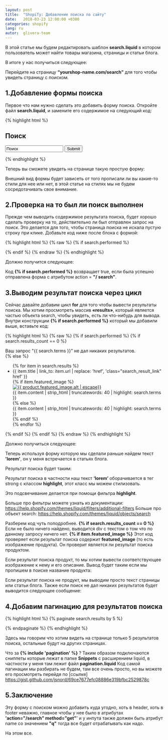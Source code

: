 ```yaml
---
layout: post
title:  "Shopify: Добавление поиска по сайту"
date:   2018-03-23 12:00:00 +0300
categories: shopify
lang: ru
autor:  glivera-team
---
```


В этой статье мы будем редактировать шаблон <b>search.liquid</b> в котором пользователь может найти товары магазина, страницы и статьи блога.

В итоге у нас получиться следующее:
<img alt="" src="../../../../i/search-1.jpg">

Перейдите на страницу <b>“yourshop-name.com/search”</b> для того чтобы увидеть страницу с поиском.

## 1.Добавление формы поиска

Первое что нам нужно сделать это добавить форму поиска. Откройте файл <b>search.liquid</b>, и замените его содержимое на следующий код:

{% highlight html %}
<h2 class="title_h2">Поиск</h2>
<div class="search">
	<form action="/search" method="get" class="search_form">
		<div class="search_row">
			<input class="search_input" type="text" name="q" value="Поиск">
			<input type="submit"  class="search_btn">
		</div>
	</form>
</div>
{% endhighlight %}

Теперь вы сможете увидеть на странице такую простую форму:
<img alt="" src="../../../../i/search-2.jpg">

Внешний вид формы будет зависеть от того прописали ли вы какие-то стили для нее или нет, в этой статье на стилях мы не будем сосредотачивать свое внимание.

## 2.Проверка на то был ли поиск выполнен

Прежде чем выводить содержимое результата поиска, будет хорошо сделать проверку на то, действительно ли был отправлен запрос на поиск. Это делается для того, чтобы страница поиска не искала пустую строку при клике. Добавьте код ниже после блока с формой:

{% highlight html %}
{% raw  %}
{% if search.performed %}

{% endif %}
{% endraw %}
{% endhighlight %}

Должно получится следующее:
<img alt="" src="../../../../i/search-3.jpg">

Код <b>{% if search.performed %}</b> возвращает true, если была успешно отправлена форма с атрибутом action = <b>"/ search"</b>.

## 3.Выводим результат поиска через цикл

Сейчас давайте добавим цикл <b>for</b> для того чтобы вывести результаты поиска. Мы хотим просмотреть массив <b>«results»</b>, который является частью объекта search, чтобы увидеть, есть ли что-нибудь для вывода.
Внутри конструкции <b>{% if search.performed %}</b> который мы добавили выше, вставьте код:

{% highlight html %}
{% raw %}
{% if search.performed %}
	{% if search.results_count == 0 %}
		<div class="search_none">Ваш запрос <span class="search_none_result">"{{ search.terms }}"</span> не дал никаких результатов.</div>
	{% else %}
		<ul class="search_result">
			{% for item in search.results %}
				<li class="search_result_item">
					<div class="search_result_title">{{ item.title | link_to: item.url | replace: 'href', 'class="search_result_link" href' }}</div>
					{% if item.featured_image %}
						<div class="product">
							<a class="product_i_link" href="{{ item.url }}">
								<img class="product_img" src="{{ item.featured_image.src | product_img_url: 'small' }}" alt="{{ product.featured_image.alt | escape}}">
							</a>
						</div>
						<div class="search_result_text">{{ item.content | strip_html | truncatewords: 40 | highlight: search.terms }}</div>
						{% else %}
							<div class="search_result_text">{{ item.content | strip_html | truncatewords: 40 | highlight: search.terms }}</div>
					{% endif %}
				</li>
			{% endfor %}
		</ul>
	{% endif %}
{% endif %}
{% endraw %}
{% endhighlight %}

Должно получиться следующее:
<img alt="" src="../../../../i/search-4.jpg">

Теперь используя форму которую мы сделали раньше найдем текст <b>'lorem'</b>, он у меня встречается в статьях блога.

Результат поиска будет таким:
<img alt="" src="../../../../i/search-5.jpg">

Результат поиска в частности наш текст <b>‘lorem’</b> оборачивается в тег strong с классом <b>highlight</b>, этот класс мы можем стилизовать.

Это подсвечивание делается при помощи фильтра <b>highlight</b>.

Больше про фильтры можете узнать из документации: https://help.shopify.com/themes/liquid/filters/additional-filters
Больше про объект search: https://help.shopify.com/themes/liquid/objects/search

Разберем код чуть поподробнее. <b>{% if search.results_count == 0 %}</b> Если не было ничего найдено, выводится div с текстом о том что по данному запросу ничего нет. <b>{% if item.featured_image %}</b> Этот код проверяет если результат поиска содержит <b>featured_image</b> (то есть изображение продукта). Он проверит является ли результат поиска продуктом.

Если результат поиска продукт, то мы хотим вывести соответствующее изображение к нему и его описание. Вывод будет таким если мы пропишем в поиске название продукта:
<img alt="" src="../../../../i/search-6.jpg">

Если результат поиска не продукт, мы выводим просто текст страницы или статьи блога. Также если поиск не дал никаких результатов будет выводится следующее сообщение:
<img alt="" src="../../../../i/search-7.jpg">

## 4.Добавим пагинацию для результатов поиска

{% highlight html %}
{% paginate search.results by 5 %}

{% endpaginate %}
{% endhighlight %}

Здесь мы говорим что хотим видеть на странице только 5 результатов поиска, остальные будут на других страницах.
<img alt="" src="../../../../i/search-8.jpg">

Что за <b>{% include 'pagination' %}</b> ? Таким образом подключаются сниппеты которые лежат в папке <b>Snippets</b> с расширением liquid, в частности у меня там лежит файл <b>pagination.liquid</b> Код самой пагинации мы разбирать не будем, там все очень просто, но вы можете его просмотреть перейдя по [ссылке] https://gist.github.com/jsnord/69ce7677efc08886e319bfbc2529878c


## 5.Заключение

Эту форму с поиском можно добавить куда угодно, хоть в header, хоть в footer неважно, главное чтобы у нее было в атрибутах <b>'action="/search" method="get"</b>' и у инпута также должен быть атрибут name со значением <b>"q"</b> тогда все будет отрабатывать как надо.

На этом все.